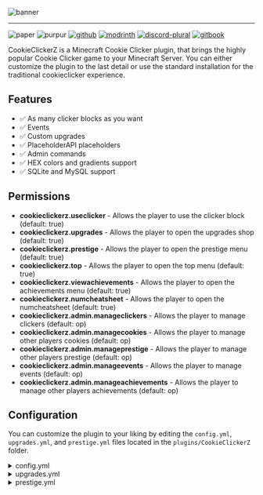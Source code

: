 ![banner](https://file.strassburger.dev/CookieClickerZ_banner.png)

---
![paper](https://cdn.jsdelivr.net/npm/@intergrav/devins-badges@3/assets/compact/supported/paper_vector.svg)
![purpur](https://cdn.jsdelivr.net/npm/@intergrav/devins-badges@3/assets/compact/supported/purpur_vector.svg)
[![github](https://cdn.jsdelivr.net/npm/@intergrav/devins-badges@3/assets/compact/available/github_vector.svg)](https://github.com/KartoffelChipss/cookieclickerz)
[![modrinth](https://cdn.jsdelivr.net/npm/@intergrav/devins-badges@3/assets/compact/available/modrinth_vector.svg)](https://modrinth.com/project/cookieclickerz)
[![discord-plural](https://cdn.jsdelivr.net/npm/@intergrav/devins-badges@3/assets/compact/social/discord-plural_vector.svg)](https://strassburger.org/discord)
[![gitbook](https://cdn.jsdelivr.net/npm/@intergrav/devins-badges@3/assets/compact/documentation/gitbook_vector.svg)](https://cc.strassburger.dev/)

CookieClickerZ is a Minecraft Cookie Clicker plugin, that brings the highly popular Cookie Clicker game to your Minecraft Server. You can either customize the plugin to the last detail or use the standard installation for the traditional cookieclicker experience.

## Features

* ✅ As many clicker blocks as you want
* ✅ Events
* ✅ Custom upgrades
* ✅ PlaceholderAPI placeholders
* ✅ Admin commands
* ✅ HEX colors and gradients support
* ✅ SQLite and MySQL support

## Permissions

* **cookieclickerz.useclicker** - Allows the player to use the clicker block (default: true)
* **cookieclickerz.upgrades** - Allows the player to open the upgrades shop (default: true)
* **cookieclickerz.prestige** - Allows the player to open the prestige menu (default: true)
* **cookieclickerz.top** - Allows the player to open the top menu (default: true)
* **cookieclickerz.viewachievements** - Allows the player to open the achievements menu (default: true)
* **cookieclickerz.numcheatsheet** - Allows the player to open the numcheatsheet (default: true)
* **cookieclickerz.admin.manageclickers** - Allows the player to manage clickers (default: op)
* **cookieclickerz.admin.managecookies** - Allows the player to manage other players cookies (default: op)
* **cookieclickerz.admin.manageprestige** - Allows the player to manage other players prestige (default: op)
* **cookieclickerz.admin.manageevents** - Allows the player to manage events (default: op)
* **cookieclickerz.admin.manageachievements** - Allows the player to manage other players achievements (default: op)

## Configuration

You can customize the plugin to your liking by editing the `config.yml`, `upgrades.yml`, and `prestige.yml` files located in the `plugins/CookieClickerZ` folder.

<details>
<summary>config.yml</summary> 

```yaml
#       _____           _    _         _____ _ _      _               ______
#     / ____|          | |  (_)       / ____| (_)    | |             |___  /
#    | |     ___   ___ | | ___  ___  | |    | |_  ___| | _____ _ __     / /
#    | |    / _ \ / _ \| |/ / |/ _ \ | |    | | |/ __| |/ / _ \ '__|   / /
#    | |___| (_) | (_) |   <| |  __/ | |____| | | (__|   <  __/ |     / /__
#    \_____\___/ \___/|_|\_\_|\___|  \_____|_|_|\___|_|\_\___|_|    /_____|

# !!! COLOR CODES !!!
# This plugin supports old color codes like: &c, &l, &o, etc
# It also supports minimessage, which is a more advanced way to format messages:
# https://docs.advntr.dev/minimessage/format.html
# With these, you can also add HEX colors, gradients, hover and click events, etc

# If set to true, LifeStealZ will check for updates and let you know if there's a newer version
checkForUpdates: true

# Set the language to any code found in the "lang" folder (don't add the .yml extension)
# You can add your own language files. Use https://github.com/KartoffelChipss/LifeStealZ/tree/main/src/main/resources/lang/en-US.yml as a template
# If you want to help translating the plugin, please refer to this article: https://lsz.strassburger.dev/contributing/localization
lang: "en-US"

# The the cookie name
cookieName: "&7Cookies"


# === SOUNDS ===

# The sound that will be played when a player clicks a block
# You can find a list of sounds here: https://hub.spigotmc.org/javadocs/bukkit/org/bukkit/Sound.html
clickSound: "BLOCK_WOODEN_BUTTON_CLICK_ON"

# The sound that will be played when a player buys an upgrade
upgradeSound: "ENTITY_PLAYER_LEVELUP"

# The sound that will be played when a player prestiges
prestigeSound: "ENTITY_PLAYER_LEVELUP"

# The sound when there was an error
errorSound: "ENTITY_VILLAGER_NO"


# === ANTICHEAT ===

anticheat:
  cps:
    # If set to true, the plugin will check for the amount of clicks per second
    enabled: true

    # The maximum amount of clicks per second a player is allowed to do
    max: 15

    # The message that will be sent to a player if they click too fast
    message: "&cYou are clicking too fast!"

    # The commands that will be executed if a player clicks too fast
    commands:
      - "kick %player% &cYou are clicking too fast!"

  nomovement:
    # If set to true, the plugin will check if a player is moving
    enabled: true

    # The maximum amount of time a player is allowed to not move (in seconds)
    max: 15

    # The message that will be sent to a player if they are not moving
    message: "&cYou are not moving!"

    # The commands that will be executed if a player is not moving
    commands:
    # - "kick %player% &cYou are not moving!"


# === STORAGE ===

storage:
  # The type of storage to use. You have the following options:
  # "SQLite"
  type: "SQLite"

  # This section is only relevant if you use a MySQL database
  host: "localhost"
  port: 3306
  database: "cookieclicker"
  username: "root"
  password: "password"
```

</details>

<details>
<summary>upgrades.yml</summary>

```yaml
# === UPGRADES ===

# You can add as many upgrades as you want following this structure
wooden_pickaxe:
  # The name of the upgrade
  name: "&6Wooden Pickaxe"
  # The price of the upgrade
  baseprice: "50"
  # The price multiplier for each upgrade
  priceMultiplier: 1.1
  # The material that will be displayed in the shop
  item: "WOODEN_PICKAXE"
  # The amount of cookies per click the upgrade will add
  cpc: "1"
  # The amount of cookies the player will get while offline
  offlineCookies: "0"

stone_pickaxe:
  name: "&6Stone Pickaxe"
  baseprice: "150"
  priceMultiplier: 1.2
  item: "STONE_PICKAXE"
  cpc: "2"
  offlineCookies: "1"

iron_pickaxe:
  name: "&6Iron Pickaxe"
  baseprice: "500"
  priceMultiplier: 1.3
  item: "IRON_PICKAXE"
  cpc: "4"
  offlineCookies: "2"

# Advanced Resources
diamond_pickaxe:
  name: "&6Diamond Pickaxe"
  baseprice: "2000"
  priceMultiplier: 1.4
  item: "DIAMOND_PICKAXE"
  cpc: "8"
  offlineCookies: "5"

netherite_pickaxe:
  name: "&6Netherite Pickaxe"
  baseprice: "10000"
  priceMultiplier: 1.5
  item: "NETHERITE_PICKAXE"
  cpc: "16"
  offlineCookies: "10"

# Rare Items
enchanted_apple:
  name: "&6Enchanted Golden Apple"
  baseprice: "50000"
  priceMultiplier: 1.6
  item: "ENCHANTED_GOLDEN_APPLE"
  cpc: "32"
  offlineCookies: "20"

elytra:
  name: "&6Elytra"
  baseprice: "250000"
  priceMultiplier: 1.7
  item: "ELYTRA"
  cpc: "64"
  offlineCookies: "40"

dragon_egg:
  name: "&6Dragon Egg"
  baseprice: "1000000"
  priceMultiplier: 1.8
  item: "DRAGON_EGG"
  cpc: "128"
  offlineCookies: "80"

# Special Items
beacon:
  name: "&6Beacon"
  baseprice: "5000000"
  priceMultiplier: 1.9
  item: "BEACON"
  cpc: "256"
  offlineCookies: "160"

nether_star:
  name: "&6Nether Star"
  baseprice: "20000000"
  priceMultiplier: 2.0
  item: "NETHER_STAR"
  cpc: "512"
  offlineCookies: "320"

heart_of_the_sea:
  name: "&6Heart of the Sea"
  baseprice: "100000000"
  priceMultiplier: 2.1
  item: "HEART_OF_THE_SEA"
  cpc: "1024"
  offlineCookies: "640"

# Exotic Items
totem_of_undying:
  name: "&6Totem of Undying"
  baseprice: "500000000"
  priceMultiplier: 2.2
  item: "TOTEM_OF_UNDYING"
  cpc: "2048"
  offlineCookies: "1280"

end_crystal:
  name: "&6End Crystal"
  baseprice: "2500000000"
  priceMultiplier: 2.3
  item: "END_CRYSTAL"
  cpc: "4096"
  offlineCookies: "2560"

shulker_shell:
  name: "&6Shulker Shell"
  baseprice: "10000000000"
  priceMultiplier: 2.4
  item: "SHULKER_SHELL"
  cpc: "8192"
  offlineCookies: "5120"

# Ultimate Items
enchanted_netherite:
  name: "&6Enchanted Netherite Ingot"
  baseprice: "50000000000"
  priceMultiplier: 2.5
  item: "NETHERITE_INGOT"
  cpc: "16384"
  offlineCookies: "10240"

ancient_debris:
  name: "&6Ancient Debris"
  baseprice: "250000000000"
  priceMultiplier: 2.6
  item: "ANCIENT_DEBRIS"
  cpc: "32768"
  offlineCookies: "20480"

block_of_netherite:
  name: "&6Block of Netherite"
  baseprice: "1000000000000"
  priceMultiplier: 2.7
  item: "NETHERITE_BLOCK"
  cpc: "65536"
  offlineCookies: "40960"

# Ultimate Special Items
god_apple:
  name: "&6God Apple"
  baseprice: "5000000000000"
  priceMultiplier: 2.8
  item: "ENCHANTED_GOLDEN_APPLE"
  cpc: "131072"
  offlineCookies: "81920"

# Add more items as needed following this structure
```

</details>

<details>
<summary>prestige.yml</summary>

```yaml
# === PRESTIGE ===

# If set to true, the plugin will enable the prestige system
enabled: true

levels:
  1:
    # The name of the prestige level
    name: "&8&l> <!b>&6Prestige I"
    # The price of the prestige level
    cost: "1M"
    # The multiplier that will be applied to the player's cookies
    multiplier: 2

  2:
    name: "&8&l> <!b>&6Prestige II"
    cost: "10M"
    multiplier: 3

  3:
    name: "&8&l> <!b>&6Prestige III"
    price: "100M"
    multiplier: 4

  4:
    name: "&8&l> <!b>&6Prestige IV"
    cost: "1B"
    multiplier: 5

  5:
    name: "&8&l> <!b>&6Prestige V"
    cost: "10B"
    multiplier: 6
```

</details>
